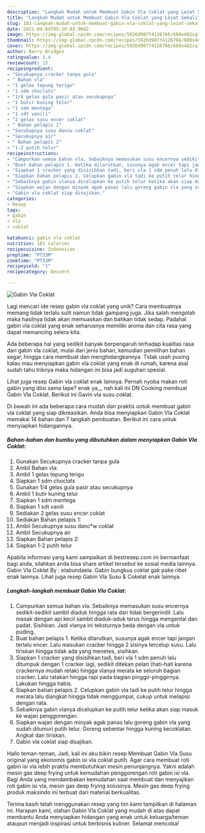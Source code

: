```yaml
---
description: "Langkah Mudah untuk Membuat Gabin Vla Coklat yang Lezat Sekali"
title: "Langkah Mudah untuk Membuat Gabin Vla Coklat yang Lezat Sekali"
slug: 183-langkah-mudah-untuk-membuat-gabin-vla-coklat-yang-lezat-sekali
date: 2021-04-04T05:10:03.960Z
image: https://img-global.cpcdn.com/recipes/5926d907f4126766/680x482cq70/gabin-vla-coklat-foto-resep-utama.jpg
thumbnail: https://img-global.cpcdn.com/recipes/5926d907f4126766/680x482cq70/gabin-vla-coklat-foto-resep-utama.jpg
cover: https://img-global.cpcdn.com/recipes/5926d907f4126766/680x482cq70/gabin-vla-coklat-foto-resep-utama.jpg
author: Barry Bridges
ratingvalue: 3.4
reviewcount: 15
recipeingredient:
- "Secukupnya cracker tanpa gula"
- " Bahan vla"
- "1 gelas tepung terigu"
- "1 sdm choclats"
- "1/4 gelas gula pasir atau secukupnya"
- "1 butir kuning telur"
- "1 sdm mentega"
- "1 sdt vanili"
- "2 gelas susu encer coklat"
- " Bahan pelapis 1"
- "Secukupnya susu dancw coklat"
- "Secukupnya air"
- " Bahan pelapis 2"
- "1-2 putih telur"
recipeinstructions:
- "Campurkan semua bahan vla. Sebaiknya memasukan susu encernya sedikit-sedikit sambil diaduk hingga rata dan tidak bergerindil. Lalu masak dengan api kecil sambil diaduk-aduk terus hingga mengental dan padat. Sisihkan. Jadi vlanya ini teksturnya beda dengan vla untuk puding."
- "Buat bahan pelapis 1. Ketika dilarutkan, susunya agak encer tapi jangan terlalu encer. Lalu masukan cracker hingga 2 sisinya tercelup susu. Lalu tiriskan hingga tidak ada yang menetes, sisihkan."
- "Siapkan 1 cracker yang disisihkan tadi, beri vla 1 sdm penuh lalu ditumpuk dengan 1 cracker lagi, sedikit ditekan pelan (hati-hati karena crackernya mudah retak) hingga vlanya merata ke seluruh bagian cracker. Lalu ratakan hingga rapi pada bagian pinggir-pinggirnya. Lakukan hingga habis."
- "Siapkan bahan pelapis 2. Celupkan gabin vla tadi ke putih telur hingga merata lalu diangkat hingga tidak menggumpal, cukup untuk melapisi dengan rata."
- "Sebaiknya gabin vlanya dicelupkan ke putih telur ketika akan siap masuk ke wajan penggorengan."
- "Siapkan wajan dengan minyak agak panas lalu goreng gabin vla yang sudah dilumuri putih telur. Goreng sebentar hingga kuning kecoklatan. Angkat dan tiriskan."
- "Gabin vla coklat siap disajikan."
categories:
- Resep
tags:
- gabin
- vla
- coklat

katakunci: gabin vla coklat 
nutrition: 183 calories
recipecuisine: Indonesian
preptime: "PT33M"
cooktime: "PT33M"
recipeyield: "1"
recipecategory: Dessert

---
```



![Gabin Vla Coklat](https://img-global.cpcdn.com/recipes/5926d907f4126766/680x482cq70/gabin-vla-coklat-foto-resep-utama.jpg)

Lagi mencari ide resep gabin vla coklat yang unik? Cara membuatnya memang tidak terlalu sulit namun tidak gampang juga. Jika salah mengolah maka hasilnya tidak akan memuaskan dan bahkan tidak sedap. Padahal gabin vla coklat yang enak seharusnya memiliki aroma dan cita rasa yang dapat memancing selera kita.

Ada beberapa hal yang sedikit banyak berpengaruh terhadap kualitas rasa dari gabin vla coklat, mulai dari jenis bahan, kemudian pemilihan bahan segar, hingga cara membuat dan menghidangkannya. Tidak usah pusing kalau mau menyiapkan gabin vla coklat yang enak di rumah, karena asal sudah tahu triknya maka hidangan ini bisa jadi suguhan spesial.

Lihat juga resep Gabin vla coklat enak lainnya. Pernah nyoba makan roti gabin yang diisi sama tape? enak ya,,, nah kali ini DN Cooking membuat Gabin Vla Coklat. Berikut ini Gavin vla susu coklat.


Di bawah ini ada beberapa cara mudah dan praktis untuk membuat gabin vla coklat yang siap dikreasikan. Anda bisa menyiapkan Gabin Vla Coklat memakai 14 bahan dan 7 langkah pembuatan. Berikut ini cara untuk menyiapkan hidangannya.

<!--inarticleads1-->

##### Bahan-bahan dan bumbu yang dibutuhkan dalam menyiapkan Gabin Vla Coklat:

1. Gunakan Secukupnya cracker tanpa gula
1. Ambil  Bahan vla:
1. Ambil 1 gelas tepung terigu
1. Siapkan 1 sdm choc*lat*s
1. Gunakan 1/4 gelas gula pasir atau secukupnya
1. Ambil 1 butir kuning telur
1. Siapkan 1 sdm mentega
1. Siapkan 1 sdt vanili
1. Sediakan 2 gelas susu encer coklat
1. Sediakan  Bahan pelapis 1:
1. Ambil Secukupnya susu danc*w coklat
1. Ambil Secukupnya air
1. Siapkan  Bahan pelapis 2:
1. Siapkan 1-2 putih telur


Apabila informasi yang kami sampaikan di bestresep.com ini bermanfaat bagi anda, silahkan anda bisa share artikel tersebut ke sosial media lainnya. Gabin Vla Coklat By : elabundaela. Gabin bungkus coklat gak pake ribet enak lainnya. Lihat juga resep Gabin Vla Susu &amp; Cokelat enak lainnya. 

<!--inarticleads2-->

##### Langkah-langkah membuat Gabin Vla Coklat:

1. Campurkan semua bahan vla. Sebaiknya memasukan susu encernya sedikit-sedikit sambil diaduk hingga rata dan tidak bergerindil. Lalu masak dengan api kecil sambil diaduk-aduk terus hingga mengental dan padat. Sisihkan. Jadi vlanya ini teksturnya beda dengan vla untuk puding.
1. Buat bahan pelapis 1. Ketika dilarutkan, susunya agak encer tapi jangan terlalu encer. Lalu masukan cracker hingga 2 sisinya tercelup susu. Lalu tiriskan hingga tidak ada yang menetes, sisihkan.
1. Siapkan 1 cracker yang disisihkan tadi, beri vla 1 sdm penuh lalu ditumpuk dengan 1 cracker lagi, sedikit ditekan pelan (hati-hati karena crackernya mudah retak) hingga vlanya merata ke seluruh bagian cracker. Lalu ratakan hingga rapi pada bagian pinggir-pinggirnya. Lakukan hingga habis.
1. Siapkan bahan pelapis 2. Celupkan gabin vla tadi ke putih telur hingga merata lalu diangkat hingga tidak menggumpal, cukup untuk melapisi dengan rata.
1. Sebaiknya gabin vlanya dicelupkan ke putih telur ketika akan siap masuk ke wajan penggorengan.
1. Siapkan wajan dengan minyak agak panas lalu goreng gabin vla yang sudah dilumuri putih telur. Goreng sebentar hingga kuning kecoklatan. Angkat dan tiriskan.
1. Gabin vla coklat siap disajikan.


Hallo teman-teman, Jadi, kali ini aku bikin resep Membuat Gabin Vla Susu original yang ekonomis gabin isi vla coklat putih. Agar cara membuat roti gabin isi vla lebih praktis membutuhkan mesin penunjangnya. Yakni adalah mesin gas deep frying untuk kemudahan penggorengan roti gabin isi vla. Bagi Anda yang mendambakan kemudahan saat membuat dan menyajikan roti gabin isi vla, mesin gas deep frying solusinya. Mesin gas deep frying produk maksindo ini terbuat dari material berkualitas. 

Terima kasih telah menggunakan resep yang tim kami tampilkan di halaman ini. Harapan kami, olahan Gabin Vla Coklat yang mudah di atas dapat membantu Anda menyiapkan hidangan yang enak untuk keluarga/teman ataupun menjadi inspirasi untuk berbisnis kuliner. Selamat mencoba!
